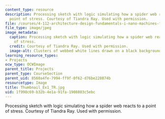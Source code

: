 ```yaml
---
content_type: resource
description: Processing sketch with logic simulating how a spider web reacts to a
  point of stress. Courtesy of Tiandra Ray. Used with permission.
file: /courses/4-112-architecture-design-fundamentals-i-nano-machines-fall-2012/1f998c69b32b4e1a91fa1908803c5ebc_Thumbnail_Ex1_TR.jpg
file_type: image/jpeg
image_metadata:
  caption: Processing sketch with logic simulating how a spider web reacts to a point
    of stress.
  credit: Courtesy of Tiandra Ray. Used with permission.
  image-alt: Clusters of webbed white lines drawn on a black background.
learning_resource_types:
- Projects
ocw_type: OCWImage
parent_title: Projects
parent_type: CourseSection
parent_uid: 8560a4fe-7994-ff9f-0f62-d76be228874b
resourcetype: Image
title: Thumbnail_Ex1_TR.jpg
uid: 1f998c69-b32b-4e1a-91fa-1908803c5ebc
---
```

Processing sketch with logic simulating how a spider web reacts to a point of stress. Courtesy of Tiandra Ray. Used with permission.


